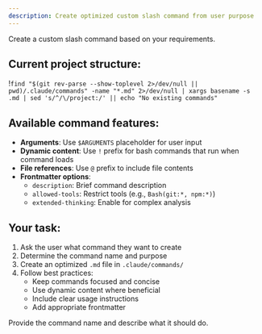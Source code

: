 ```yaml
---
description: Create optimized custom slash command from user purpose
---
```


Create a custom slash command based on your requirements.

## Current project structure:
!`find "$(git rev-parse --show-toplevel 2>/dev/null || pwd)/.claude/commands" -name "*.md" 2>/dev/null | xargs basename -s .md | sed 's/^/\/project:/' || echo "No existing commands"`

## Available command features:
- **Arguments**: Use `$ARGUMENTS` placeholder for user input
- **Dynamic content**: Use `!` prefix for bash commands that run when command loads
- **File references**: Use `@` prefix to include file contents
- **Frontmatter options**:
  - `description`: Brief command description
  - `allowed-tools`: Restrict tools (e.g., `Bash(git:*, npm:*)`)
  - `extended-thinking`: Enable for complex analysis

## Your task:
1. Ask the user what command they want to create
2. Determine the command name and purpose
3. Create an optimized `.md` file in `.claude/commands/`
4. Follow best practices:
   - Keep commands focused and concise
   - Use dynamic content where beneficial
   - Include clear usage instructions
   - Add appropriate frontmatter

Provide the command name and describe what it should do.